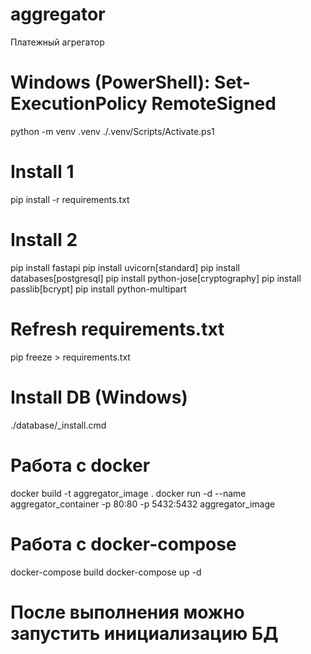 # aggregator
Платежный агрегатор

# Windows (PowerShell): Set-ExecutionPolicy RemoteSigned
python -m venv .venv
./.venv/Scripts/Activate.ps1

# Install 1
pip install -r requirements.txt

# Install 2
pip install fastapi
pip install uvicorn[standard]
pip install databases[postgresql]
pip install python-jose[cryptography]
pip install passlib[bcrypt]
pip install python-multipart

# Refresh requirements.txt
pip freeze > requirements.txt

# Install DB (Windows)
./database/_install.cmd

# Работа с docker
docker build -t aggregator_image .
docker run -d --name aggregator_container -p 80:80 -p 5432:5432 aggregator_image

# Работа с docker-compose
docker-compose build
docker-compose up -d

# После выполнения можно запустить инициализацию БД

